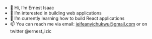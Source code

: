 - 👋 Hi, I’m Ernest Isaac
- 👀 I’m interested in building web applications
- 🌱 I’m currently learning how to build React applications
- 📫 You can reach me via email: ieifeanyichukwu@gmail.com or on twitter @ernest_izic

<!---
ernestizic/ernestizic is a ✨ special ✨ repository because its `README.md` (this file) appears on your GitHub profile.
You can click the Preview link to take a look at your changes.
--->
